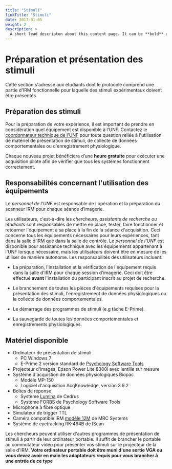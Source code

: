 ```yaml
---
title: "Stimuli"
linkTitle: "Stimuli"
date: 2017-01-05
weight: 2
description: >
  A short lead descripton about this content page. It can be **bold** or _italic_ and can be split over multiple paragraphs.
---
```


# Préparation et présentation des stimuli

Cette section s'adresse aux étudiants dont le protocole comprend une partie d'IRM fonctionnelle pour laquelle des stimuli expérimentaux doivent être présentés.


## Préparation des stimuli

Pour la préparation de votre expérience, il est important de prendre en considération quel équipement est disponible à l’UNF. Contactez le [coordonnateur technique de l'UNF](/fr/index.html#liste) pour toute question reliée à l'utilisation de matériel de présentation de stimuli, de collecte de données comportementales ou d'enregistrement physiologique.

Chaque nouveau projet bénéficiera d’une **heure gratuite** pour exécuter une acquisition pilote afin de vérifier que tous les systèmes fonctionnent correctement.

## Responsabilités concernant l'utilisation des équipements
Le _personnel de l'UNF_ est responsable de l'opération et la préparation du scanneur IRM pour chaque séance d’imagerie.

Les utilisateurs, c'est-à-dire les _chercheurs, assistants de recherche ou étudiants_ sont responsables de mettre en place, tester, faire fonctionner et retourner l'équipement à sa place à la fin de la séance d'acquisition. Ceci concerne tous les équipements nécessaires pour leurs expériences, tant dans la salle d’IRM que dans la salle de contrôle. Le _personnel de l'UNF_ est disponible pour assistance technique avec les équipements appartenant à l'UNF lorsque nécessaire, mais les utilisateurs doivent être en mesure de les utiliser de manière autonome. Les responsabilités des utilisateurs incluent:

- La préparation, l'installation et la vérification de l'équipement requis dans la salle d'IRM pour chaque session d'imagerie. Ceci doit être effectué **avant** l'installation du participant inscrit au projet de recherche.

- Le branchement de toutes les pièces d'équipements requises pour la présentation des stimuli, l'enregistrement de données physiologiques ou la collecte de données comportementales.

- Le démarrage des programmes de stimuli (e.g tâche E-Prime).

- La sauvegarde de toutes les données comportementales et enregistrements physiologiques.


## Matériel disponible

* Ordinateur de présentation de stimuli
     * PC Windows 7
     * E-Prime 2 version standard de <a href="http://www.pstnet.com/" target="blank">Psychology Software Tools</a>
* Projecteur d'images, Epson Power Lite 8300i avec lentille sur mesure
* Système d'acquistion de données physiologiques Biopac
     * Modèle MP-150
     * Logiciel d'acquisition AcqKnowledge, version 3.9.2
* Boîtes de réponse
     * Système <a href="https://cedrus.com/lumina/controller.htm" target="blank">Lumina</a> de Cedrus
     * Système FORBS de Psychology Software Tools
* Microphone à fibre optique
* Simulateur de trigger TTL
* Caméra compatible IRM <a href="http://www.mrc-systems.de/en/products/mr-compatible-cameras#12m-camera" target="blank">modèle 12M</a> de MRC Systems
* Système de eyetracking RK-464B de IScan

Les chercheurs peuvent utiliser d'autres programmes de présentation de stimuli à partir de leur ordinateur portable. Il suffit de brancher le portable au commutateur vidéo pour présenter vos stimuli sur le projecteur de la salle d'IRM. **Votre ordinateur portable doit être muni d'une sortie VGA ou vous devez avoir en main les adaptateurs requis pour vous brancher à une entrée de ce type**